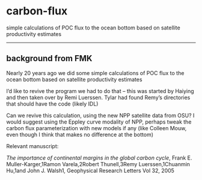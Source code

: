 # carbon-flux
simple calculations of POC flux to the ocean bottom based on satellite productivity estimates

-----------------------------------

## background from FMK
Nearly 20 years ago we did some simple calculations of POC flux to the ocean bottom based on satellite productivity estimates

I’d like to revive the program we had to do that – this was started by Haiying and then taken over by Remi Luerssen. Tylar had found Remy’s directories that should have the code (likely IDL)


Can we revive this calculation, using the new NPP satellite data from OSU? I would suggest using the Eppley curve modality of NPP, perhaps tweak the carbon flux parameterization with new models if any (like Colleen Mouw, even though I think that makes no difference at the bottom)

Relevant manuscript: 

*The importance of continental margins in the global carbon cycle*, Frank E. Muller-Karger,1Ramon Varela,2Robert Thunell,3Remy Luerssen,1Chuanmin Hu,1and John J. Walsh1, Geophysical Research Letters Vol 32, 2005
